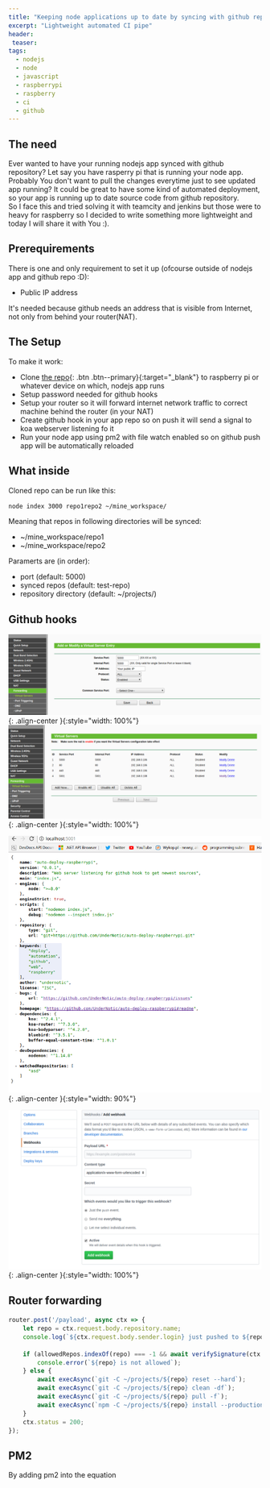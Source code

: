 ```yaml
---
title: "Keeping node applications up to date by syncing with github repo aka Poor's man CI"
excerpt: "Lightweight automated CI pipe"
header:
 teaser:
tags: 
  - nodejs
  - node
  - javascript
  - raspberrypi
  - raspberry
  - ci
  - github
--- 
```


## The need
Ever wanted to have your running nodejs app synced with github repository? 
Let say you have rasperry pi that is running your node app.
Probably You don't want to pull the changes everytime just to see updated app running? It could be great to have some kind of automated deployment, so your app is running up to date source code from github repository.  
So I face this and tried solving it with teamcity and jenkins but those were to heavy for raspberry so I decided to write something more lightweight and today I will share it with You :).


## Prerequirements
There is one and only requirement to set it up (ofcourse outside of nodejs app and github repo :D):
-  Public IP address 

It's needed because github needs an address that is visible from Internet, not only from behind your router(NAT).


## The Setup
To make it work:
- Clone [the repo](https://github.com/UnderNotic/auto-deploy-raspberrypi){: .btn .btn--primary}{:target="_blank"} to raspberry pi or whatever device on which, nodejs app runs
- Setup password needed for github hooks
- Setup your router so it will forward internet network traffic to correct machine behind the router (in your NAT)
- Create github hook in your app repo so on push it will send a signal to koa webserver listening fo it
- Run your node app using pm2 with file watch enabled so on github push app will be automatically reloaded

## What inside

Cloned repo can be run like this:
```bash
node index 3000 repo1repo2 ~/mine_workspace/
```
Meaning that repos in following directories will be synced:
- ~/mine_workspace/repo1
- ~/mine_workspace/repo2

Paramerts are (in order):
- port (default: 5000)
- synced repos (default: test-repo)
- repository directory (default: ~/projects/)


## Github hooks
![image-center](/assets/images/keeping-node-applications-up-to-date-by-syncing-with-github-repo/new_forwarding.png){: .align-center }{:style="width: 100%"}
![image-center](/assets/images/keeping-node-applications-up-to-date-by-syncing-with-github-repo/virtual-servers.png){: .align-center }{:style="width: 100%"}

![image-center](/assets/images/keeping-node-applications-up-to-date-by-syncing-with-github-repo/package.png){: .align-center }{:style="width: 90%"}

![image-center](/assets/images/keeping-node-applications-up-to-date-by-syncing-with-github-repo/webhook.png){: .align-center }{:style="width: 100%"}

## Router forwarding


```javascript
router.post('/payload', async ctx => {
    let repo = ctx.request.body.repository.name;
    console.log(`${ctx.request.body.sender.login} just pushed to ${repo}`);

    if (allowedRepos.indexOf(repo) === -1 && await verifySignature(ctx.request, secretTokenPromise)) {
        console.error(`${repo} is not allowed`);
    } else {
        await execAsync(`git -C ~/projects/${repo} reset --hard`);
        await execAsync(`git -C ~/projects/${repo} clean -df`);
        await execAsync(`git -C ~/projects/${repo} pull -f`);
        await execAsync(`npm -C ~/projects/${repo} install --production`);
    }
    ctx.status = 200;
});
```


## PM2
By adding pm2 into the equation

